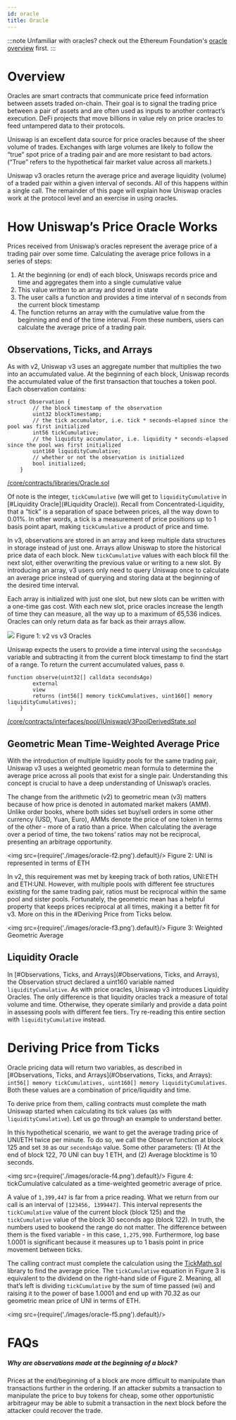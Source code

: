 ```yaml
---
id: oracle
title: Oracle
---
```


:::note
Unfamiliar with oracles? check out the Ethereum Foundation's [oracle overview](https://ethereum.org/en/developers/docs/oracles/) first.
:::

# Overview
Oracles are smart contracts that communicate price feed information between assets traded on-chain. Their goal is to signal the trading price between a pair of assets and are often used as inputs to another contract’s execution. DeFi projects that move billions in value rely on price oracles to feed untampered data to their protocols.

Uniswap is an excellent data source for price oracles because of the sheer volume of trades. Exchanges with large volumes are likely to follow the “true” spot price of a trading pair and are more resistant to bad actors. (“True” refers to the hypothetical fair market value across all markets.)

Uniswap v3 oracles return the average price and average liquidity (volume) of a traded pair within a given interval of seconds. All of this happens within a single call. The remainder of this page will explain how Uniswap oracles work at the protocol level and an exercise in using oracles.

# How Uniswap’s Price Oracle Works
Prices received from Uniswap’s oracles represent the average price of a trading pair over some time. Calculating the average price follows in a series of steps:

1. At the beginning (or end) of each block, Uniswaps records price and time and aggregates them into a single cumulative value
2. This value written to an array and stored in state
3. The user calls a function and provides a time interval of n seconds from the current block timestamp
4. The function returns an array with the cumulative value from the beginning and end of the time interval. From these numbers, users can calculate the average price of a trading pair.

## Observations, Ticks, and Arrays
As with v2, Uniswap v3 uses an aggregate number that multiplies the two into an accumulated value. At the beginning of each block, Uniswap records the accumulated value of the first transaction that touches a token pool. Each observation contains:

```solidity
struct Observation {
        // the block timestamp of the observation
        uint32 blockTimestamp;
        // the tick accumulator, i.e. tick * seconds-elapsed since the pool was first initialized
        int56 tickCumulative;
        // the liquidity accumulator, i.e. liquidity * seconds-elapsed since the pool was first initialized
        uint160 liquidityCumulative;
        // whether or not the observation is initialized
        bool initialized;
    }
   ```
[/core/contracts/libraries/Oracle.sol](https://github.com/Uniswap/uniswap-v3-core/blob/3e88af408132fc957e3e406f65a0ce2b1ca06c3d/contracts/libraries/Oracle.sol#L12)

Of note is the integer, `tickCumulative` (we will get to `liquidityCumulative` in [#Liquidity Oracle](#Liquidity Oracle)). Recall from Concentrated-Liquidity, that a “tick” is a separation of space between prices, all the way down to 0.01%. In other words, a tick is a measurement of price positions up to 1 basis point apart, making `tickCumulative` a product of price and time.

In v3, observations are stored in an array and keep multiple data structures in storage instead of just one. Arrays allow Uniswap to store the historical price data of each block. New `tickCumulative` values with each block fill the next slot, either overwriting the previous value or writing to a new slot. By introducing an array, v3 users only need to query Uniswap once to calculate an average price instead of querying and storing data at the beginning of the desired time interval.

Each array is initialized with just one slot, but new slots can be written with a one-time gas cost. With each new slot, price oracles increase the length of time they can measure, all the way up to a maximum of 65,536 indices. Oracles can only return data as far back as their arrays allow.

![](./concepts/images/oracle-f1.png)
Figure 1: v2 vs v3 Oracles

Uniswap expects the users to provide a time interval using the `secondsAgo` variable and subtracting it from the current block timestamp to find the start of a range. To return the current accumulated values, pass `0`.

```solidity
function observe(uint32[] calldata secondsAgo)
        external
        view
        returns (int56[] memory tickCumulatives, uint160[] memory liquidityCumulatives);
    }
   ```
[/core/contracts/interfaces/pool/IUniswapV3PoolDerivedState.sol](https://github.com/Uniswap/uniswap-v3-core/blob/3e88af408132fc957e3e406f65a0ce2b1ca06c3d/contracts/interfaces/pool/IUniswapV3PoolDerivedState.sol#L18)

## Geometric Mean Time-Weighted Average Price
With the introduction of multiple liquidity pools for the same trading pair, Uniswap v3 uses a weighted geometric mean formula to determine the average price across all pools that exist for a single pair. Understanding this concept is crucial to have a deep understanding of Uniswap’s oracles.

The change from the arithmetic (v2) to geometric mean (v3) matters because of how price is denoted in automated market makers (AMM). Unlike order books, where both sides set buy/sell orders in some other currency (USD, Yuan, Euro), AMMs denote the price of one token in terms of the other - more of a ratio than a price. When calculating the average over a period of time, the two tokens’ ratios may not be reciprocal, presenting an arbitrage opportunity.

<img src={require('./images/oracle-f2.png').default}/>
Figure 2: UNI is represented in terms of ETH

In v2, this requirement was met by keeping track of both ratios, UNI:ETH and ETH:UNI. However, with multiple pools with different fee structures existing for the same trading pair, ratios must be reciprocal within the same pool and sister pools. Fortunately, the geometric mean has a helpful property that keeps prices reciprocal at all times, making it a better fit for v3. More on this in the #Deriving Price from Ticks below.

<img src={require('./images/oracle-f3.png').default}/>
Figure 3: Weighted Geometric Average

## Liquidity Oracle
In [#Observations, Ticks, and Arrays](#Observations, Ticks, and Arrays), the Observation struct declared a uint160 variable named `liquidityCumulative`. As with price oracles, Uniswap v3 introduces Liquidity Oracles. The only difference is that liquidity oracles track a measure of total volume and time. Otherwise, they operate similarly and provide a data point in assessing pools with different fee tiers. Try re-reading this entire section with `liquidityCumulative` instead.

# Deriving Price from Ticks
Oracle pricing data will return two variables, as described in [#Observations, Ticks, and Arrays](#Observations, Ticks, and Arrays): `int56[] memory tickCumulatives, uint160[] memory liquidityCumulatives`. Both these values are a combination of price/liquidity and time. 

To derive price from them, calling contracts must complete the math Uniswap started when calculating its tick values (as with `liquidityCumulative`). Let us go through an example to understand better.

In this hypothetical scenario, we want to get the average trading price of UNI/ETH twice per minute. To do so, we call the Observe function at block 125 and set `30` as our `secondsAgo` value. Some other parameters: (1) At the end of block 122, 70 UNI can buy 1 ETH, and (2) Average blocktime is 10 seconds.

<img src={require('./images/oracle-f4.png').default}/>
Figure 4: tickCumulative calculated as a time-weighted geometric average of price. 

A value of `1,399,447` is far from a price reading. What we return from our call is an interval of `[123456, 1399447]`. This interval represents the `tickCumulative` value of the current block (block 125) and the `tickCumulative` value of the block 30 seconds ago (block 122). In truth, the numbers used to bookend the range do not matter. The difference between them is the fixed variable - in this case, `1,275,990`. Furthermore, log base 1.0001 is significant because it measures up to 1 basis point in price movement between ticks.

The calling contract must complete the calculation using the [TickMath.sol](https://github.com/Uniswap/uniswap-v3-core/blob/main/contracts/libraries/TickMath.sol) library to find the average price. The `tickCumulative` equation in Figure 3 is equivalent to the dividend on the right-hand side of Figure 2. Meaning, all that’s left is dividing `tickCumulative` by the sum of time passed (wi) and raising it to the power of base 1.0001 and end up with 70.32 as our geometric mean price of UNI in terms of ETH.

<img src={require('./images/oracle-f5.png').default}/>

# FAQs
##### Why are observations made at the beginning of a block?
Prices at the end/beginning of a block are more difficult to manipulate than transactions further in the ordering. If an attacker submits a transaction to manipulate the price to buy tokens for cheap, some other opportunistic arbitrageur may be able to submit a transaction in the next block before the attacker could recover the trade.
